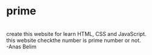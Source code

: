 # prime
<br>
create this website for learn HTML, CSS and JavaScript.
<br>
this website checkthe number is prime number or not.
<br>
-Anas Belim
